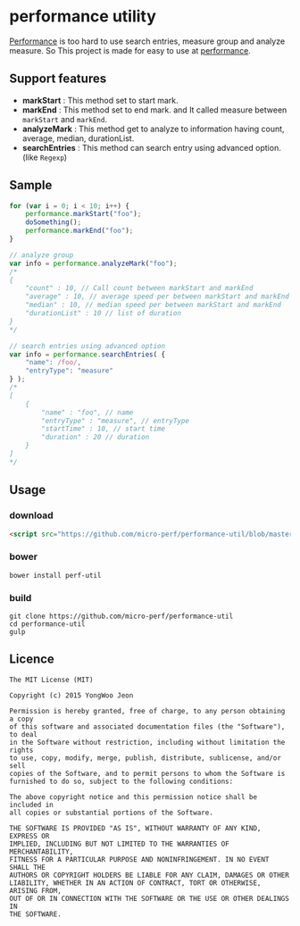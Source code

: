 # performance utility
[Performance](https://github.com/micro-perf/performance-polyfill) is too hard to use search entries, measure group and analyze measure. So This project is made for easy to use at [performance](https://github.com/micro-perf/performance-polyfill). 


## Support features
- **markStart** : This method set to start mark.
- **markEnd** : This method set to end mark. and It called measure between `markStart` and `markEnd`.
- **analyzeMark** : This method get to analyze to information having count, average, median, durationList.
- **searchEntries** : This method can search entry using advanced option. (like `Regexp`)

## Sample
```js
for (var i = 0; i < 10; i++) {
	performance.markStart("foo");
	doSomething();
	performance.markEnd("foo");
}

// analyze group
var info = performance.analyzeMark("foo");
/*
{
	"count" : 10, // Call count between markStart and markEnd
	"average" : 10, // average speed per between markStart and markEnd
	"median" : 10, // median speed per between markStart and markEnd
	"durationList" : 10 // list of duration
}
*/

// search entries using advanced option
var info = performance.searchEntries( {
	"name": /foo/,
	"entryType": "measure"
} );
/*
[
	{
		"name" : "foo", // name
		"entryType" : "measure", // entryType
		"startTime" : 10, // start time
		"duration" : 20 // duration
	}
]
*/
```

## Usage

### download
```html
<script src="https://github.com/micro-perf/performance-util/blob/master/perf-util.js"></script>
```
### bower
```
bower install perf-util
```
### build
```
git clone https://github.com/micro-perf/performance-util
cd performance-util
gulp
```

## Licence

```
The MIT License (MIT)

Copyright (c) 2015 YongWoo Jeon

Permission is hereby granted, free of charge, to any person obtaining a copy
of this software and associated documentation files (the "Software"), to deal
in the Software without restriction, including without limitation the rights
to use, copy, modify, merge, publish, distribute, sublicense, and/or sell
copies of the Software, and to permit persons to whom the Software is
furnished to do so, subject to the following conditions:

The above copyright notice and this permission notice shall be included in
all copies or substantial portions of the Software.

THE SOFTWARE IS PROVIDED "AS IS", WITHOUT WARRANTY OF ANY KIND, EXPRESS OR
IMPLIED, INCLUDING BUT NOT LIMITED TO THE WARRANTIES OF MERCHANTABILITY,
FITNESS FOR A PARTICULAR PURPOSE AND NONINFRINGEMENT. IN NO EVENT SHALL THE
AUTHORS OR COPYRIGHT HOLDERS BE LIABLE FOR ANY CLAIM, DAMAGES OR OTHER
LIABILITY, WHETHER IN AN ACTION OF CONTRACT, TORT OR OTHERWISE, ARISING FROM,
OUT OF OR IN CONNECTION WITH THE SOFTWARE OR THE USE OR OTHER DEALINGS IN
THE SOFTWARE.
```

